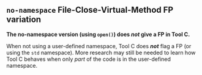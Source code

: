 ## `no-namespace` File-Close-Virtual-Method FP variation

**The no-namespace version (using `open()`) does *not* give a FP in Tool C.**

When not using a user-defined namespace, Tool C does ***not*** flag a FP (or using the `std` namespace). More research may still be needed to learn how Tool C behaves when only *part* of the code is in the user-defined namespace.
